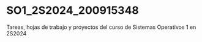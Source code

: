 # SO1_2S2024_200915348
Tareas, hojas de trabajo y proyectos del curso de Sistemas Operativos 1 en 2S2024
